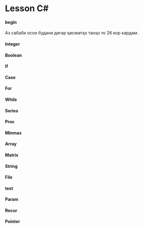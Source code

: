 # Lesson C#
<h4> begin   </h4> Аз сабаби осон будани дигар қисматҳо танҳо то 26 кор кардам.
<h4> Integer </h4>
<h4> Boolean </h4>
<h4> If      </h4> 
<h4> Case    </h4>
<h4> For     </h4>
<h4> While   </h4>
<h4> Series  </h4>
<h4> Proc    </h4>
<h4> Minmax  </h4>
<h4> Array   </h4>
<h4> Matrix  </h4>
<h4> String  </h4>
<h4> File    </h4>
<h4> text    </h4>
<h4> Param   </h4>
<h4> Recur   </h4>
<h4> Pointer </h4>
